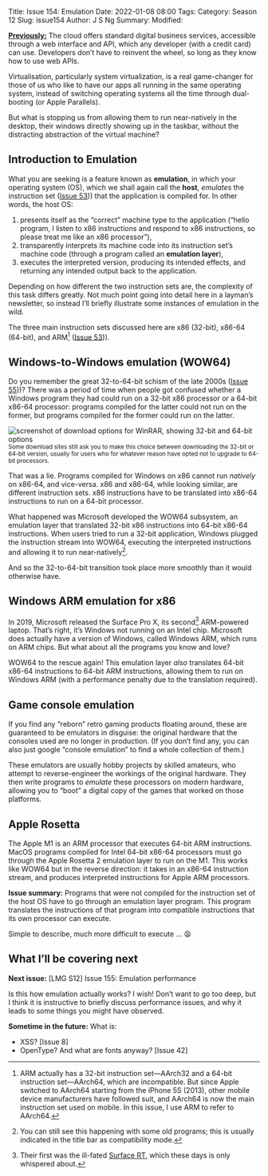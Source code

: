 Title: Issue 154: Emulation
Date: 2022-01-08 08:00
Tags: 
Category: Season 12
Slug: issue154
Author: J S Ng
Summary: 
Modified: 

[**Previously:**](https://buttondown.email/laymansguide/archive/) The cloud offers standard digital business services, accessible through a web interface and API, which any developer (with a credit card) can use. Developers don’t have to reinvent the wheel, so long as they know how to use web APIs.

Virtualisation, particularly system virtualization, is a real game-changer for those of us who like to have our apps all running in the same operating system, instead of switching operating systems all the time through dual-booting (or Apple Parallels).

But what is stopping us from allowing them to run near-natively in the desktop, their windows directly showing up in the taskbar, without the distracting abstraction of the virtual machine?

## Introduction to Emulation

What you are seeking is a feature known as **emulation**, in which your operating system (OS), which we shall again call the **host**, *emulates* the instruction set ([Issue 53]({filename}/season5/issue053/issue053.md))) that the application is compiled for. In other words, the host OS:

1. presents itself as the “correct” machine type to the application (“hello program, I listen to x86 instructions and respond to x86 instructions, so please treat me like an x86 processor”),
2. transparently interprets its machine code into its instruction set’s machine code (through a program called an **emulation layer**),
3. executes the interpreted version, producing its intended effects, and returning any intended output back to the application.

Depending on how different the two instruction sets are, the complexity of this task differs greatly. Not much point going into detail here in a layman’s newsletter, so instead I’ll briefly illustrate some instances of emulation in the wild.

The three main instruction sets discussed here are x86 (32-bit), x86-64 (64-bit), and ARM[^1] ([Issue 53]({filename}/season5/issue053/issue053.md))).

[^1]: ARM actually has a 32-bit instruction set—AArch32 and a 64-bit instruction set—AArch64, which are incompatible. But since Apple switched to AArch64 starting from the iPhone 5S (2013), other mobile device manufacturers have followed suit, and AArch64 is now the main instruction set used on mobile. In this issue, I use ARM to refer to AArch64.

## Windows-to-Windows emulation (WOW64)

Do you remember the great 32-to-64-bit schism of the late 2000s ([Issue 55]({filename}/season5/issue055/issue055.md)))? There was a period of time when people got confused whether a Windows program they had could run on a 32-bit x86 processor or a 64-bit x86-64 processor: programs compiled for the latter could not run on the former, but programs compiled for the former could run on the latter.

![screenshot of download options for WinRAR, showing 32-bit and 64-bit options]({attach}/season12/issue154/issue154_01.png)
<small>Some download sites still ask you to make this choice between downloading the 32-bit or 64-bit version, usually for users who for whatever reason have opted not to upgrade to 64-bit processors.</small>

That was a lie. Programs compiled for Windows on x86 cannot run *natively* on x86-64, and vice-versa. x86 and x86-64, while looking similar, are different instruction sets. x86 instructions have to be translated into x86-64 instructions to run on a 64-bit processor.

What happened was Microsoft developed the WOW64 subsystem, an emulation layer that translated 32-bit x86 instructions into 64-bit x86-64 instructions. When users tried to run a 32-bit application, Windows plugged the instruction stream into WOW64, executing the interpreted instructions and allowing it to run near-natively[^2].

[^2]: You can still see this happening with some old programs; this is usually indicated in the title bar as compatibility mode.

And so the 32-to-64-bit transition took place more smoothly than it would otherwise have.

## Windows ARM emulation for x86

In 2019, Microsoft released the Surface Pro X, its second[^3] ARM-powered laptop. That’s right, it’s Windows not running on an Intel chip. Microsoft does actually have a version of Windows, called Windows ARM, which runs on ARM chips. But what about all the programs you know and love?

[^3]: Their first was the ill-fated [Surface RT](https://www.techradar.com/reviews/pc-mac/tablets/microsoft-surface-rt-1085839/review), which these days is only whispered about.

WOW64 to the rescue again! This emulation layer *also* translates 64-bit x86-64 instructions to 64-bit ARM instructions, allowing them to run on Windows ARM (with a performance penalty due to the translation required).

## Game console emulation

If you find any “reborn” retro gaming products floating around, these are guaranteed to be emulators in disguise: the original hardware that the consoles used are no longer in production. (If you don’t find any, you can also just google “console emulation” to find a whole collection of them.)

These emulators are usually hobby projects by skilled amateurs, who attempt to reverse-engineer the workings of the original hardware. They then write programs to *emulate* these processors on modern hardware, allowing you to “boot” a digital copy of the games that worked on those platforms.

## Apple Rosetta

The Apple M1 is an ARM processor that executes 64-bit ARM instructions. MacOS programs compiled for Intel 64-bit x86-64 processors must go through the Apple Rosetta 2 emulation layer to run on the M1. This works like WOW64 but in the reverse direction: it takes in an x86-64 instruction stream, and produces interpreted instructions for Apple ARM processors.

**Issue summary:** Programs that were not compiled for the instruction set of the host OS have to go through an emulation layer program. This program translates the instructions of that program into compatible instructions that its own processor can execute.

Simple to describe, much more difficult to execute … 😩

## What I’ll be covering next

**Next issue:** [LMG S12] Issue 155: Emulation performance

Is this how emulation actually works? I wish! Don’t want to go too deep, but I think it is instructive to briefly discuss performance issues, and why it leads to some things you might have observed.

**Sometime in the future:** What is:

- XSS? [Issue 8]
- OpenType? And what are fonts anyway? [Issue 42]
